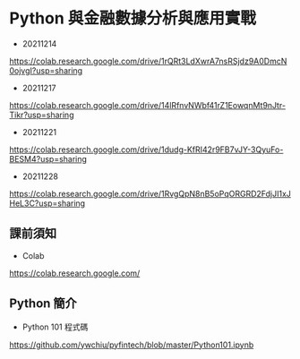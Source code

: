 # Python 與金融數據分析與應用實戰

- 20211214

https://colab.research.google.com/drive/1rQRt3LdXwrA7nsRSjdz9A0DmcN0ojvgI?usp=sharing

- 20211217

https://colab.research.google.com/drive/14lRfnvNWbf41rZ1EowqnMt9nJtr-Tikr?usp=sharing

- 20211221

https://colab.research.google.com/drive/1dudg-KfRI42r9FB7vJY-3QyuFo-BESM4?usp=sharing

- 20211228

https://colab.research.google.com/drive/1RvgQpN8nB5oPqORGRD2FdjJI1xJHeL3C?usp=sharing

## 課前須知

- Colab

https://colab.research.google.com/


## Python 簡介

- Python 101 程式碼

https://github.com/ywchiu/pyfintech/blob/master/Python101.ipynb

